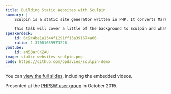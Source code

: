 ```yaml
---
title: Building Static Websites with Sculpin
summary: |
    Sculpin is a static site generator written in PHP. It converts Markdown files, Twig templates and standard HTML into a static HTML site that can be easily deployed.

    This talk will cover a little of the background to Sculpin and what it is, and then will move into some demonstrations of how to build a Sculpin site and what it can do!
speakerdeck:
    id: 6c9c4be1a1344f1291ff13a391674a66
    ratio: 1.37081659973226
youtube:
    id: aN53arCKZAU
image: static-websites-sculpin.png
code: https://github.com/opdavies/sculpin-demo
---
```


You can [view the full slides][1], including the embedded videos.

Presented at the [PHPSW user group](https://phpsw.uk) in October 2015.

[1]: https://opdavies.github.io/slides-phpsw-sculpin
